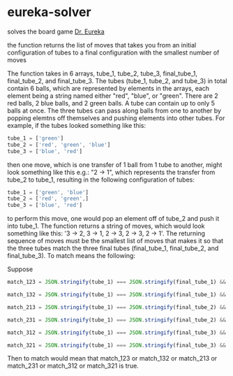 # eureka-solver
solves the board game [Dr. Eureka](https://boardgamegeek.com/boardgame/181345/dr-eureka)

the function returns the list of moves that takes you from an initial configuration of tubes to a final configuration with the smallest number of moves

The function takes in 6 arrays, tube_1, tube_2, tube_3, final_tube_1, final_tube_2, and final_tube_3. The tubes (tube_1, tube_2, and tube_3) in total contain 6 balls, which are represented by elements in the arrays, each element being a string named either "red", "blue", or "green". There are 2 red balls, 2 blue balls, and 2 green balls. A tube can contain up to only 5 balls at once. The three tubes can pass along balls from one to another by popping elemtns off themselves and pushing elements into other tubes. For example, if the tubes looked something like this:
```JavaScript
tube_1 = ['green']
tube_2 = ['red', 'green', 'blue']
tube_3 = ['blue', 'red']
```

then one move, which is one transfer of 1 ball from 1 tube to another, might look something like this e.g.: "2 -> 1", which represents the transfer from tube_2 to tube_1, resulting in the following configuration of tubes:

```JavaScript
tube_1 = ['green', 'blue']
tube_2 = ['red', 'green',]
tube_3 = ['blue', 'red']
```

to perform this move, one would pop an element off of tube_2 and push it into tube_1. The function returns a string of moves, which would look something like this: '3 -> 2, 3 -> 1, 2 -> 3, 2 -> 3, 2 -> 1'. The returning sequence of moves must be the smallest list of moves that makes it so that the three tubes match the three final tubes (final_tube_1, final_tube_2, and final_tube_3). To match means the following:

Suppose

```JavaScript
match_123 = JSON.stringify(tube_1) === JSON.stringify(final_tube_1) && JSON.stringify(tube_2) === JSON.stringify(final_tube_2) && JSON.stringify(tube_3) === JSON.stringify(final_tube_3)

match_132 = JSON.stringify(tube_1) === JSON.stringify(final_tube_1) && JSON.stringify(tube_2) === JSON.stringify(final_tube_3) && JSON.stringify(tube_3) === JSON.stringify(final_tube_2)

match_213 = JSON.stringify(tube_1) === JSON.stringify(final_tube_2) && JSON.stringify(tube_2) === JSON.stringify(final_tube_1) && JSON.stringify(tube_3) === JSON.stringify(final_tube_3)

match_231 = JSON.stringify(tube_1) === JSON.stringify(final_tube_2) && JSON.stringify(tube_2) === JSON.stringify(final_tube_3) && JSON.stringify(tube_3) === JSON.stringify(final_tube_1)

match_312 = JSON.stringify(tube_1) === JSON.stringify(final_tube_3) && JSON.stringify(tube_2) === JSON.stringify(final_tube_1) && JSON.stringify(tube_3) === JSON.stringify(final_tube_2)

match_321 = JSON.stringify(tube_1) === JSON.stringify(final_tube_3) && JSON.stringify(tube_2) === JSON.stringify(final_tube_2) && JSON.stringify(tube_3) === JSON.stringify(final_tube_1)
```

Then to match would mean that match_123 or match_132 or match_213 or match_231 or match_312 or match_321 is true.  
